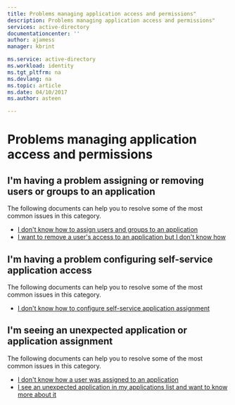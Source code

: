 ```yaml
---
title: Problems managing application access and permissions"
description: Problems managing application access and permissions"
services: active-directory
documentationcenter: ''
author: ajamess
manager: kbrint

ms.service: active-directory
ms.workload: identity
ms.tgt_pltfrm: na
ms.devlang: na
ms.topic: article
ms.date: 04/10/2017
ms.author: asteen

---
```


# Problems managing application access and permissions



## I'm having a problem assigning or removing users or groups to an application
  The following documents can help you to resolve some of the most common issues in this category.
  * [I don't know how to assign users and groups to an application](https://docs.microsoft.com/azure/active-directory/application-access-assignment-how-to-add-assignment/?/?WT.mc_id=DMC_AAD_Manage_Apps_Troubleshooting_Nav)
  * [I want to remove a user's access to an application but I don't know how](https://docs.microsoft.com/azure/active-directory/application-access-assignment-how-to-remove-assignment/?/?WT.mc_id=DMC_AAD_Manage_Apps_Troubleshooting_Nav)

## I'm having a problem configuring self-service application access
  The following documents can help you to resolve some of the most common issues in this category.
  * [I don't know how to configure self-service application assignment](https://docs.microsoft.com/azure/active-directory/application-access-self-service-how-to/?/?WT.mc_id=DMC_AAD_Manage_Apps_Troubleshooting_Nav)

## I'm seeing an unexpected application or application assignment
  The following documents can help you to resolve some of the most common issues in this category.
  * [I don't know how a user was assigned to an application](https://docs.microsoft.com/azure/active-directory/application-access-unexpected-user-assignment/?/?WT.mc_id=DMC_AAD_Manage_Apps_Troubleshooting_Nav)
  * [I see an unexpected application in my applications list and want to know more about it](https://docs.microsoft.com/azure/active-directory/application-access-unexpected-application/?/?WT.mc_id=DMC_AAD_Manage_Apps_Troubleshooting_Nav)
